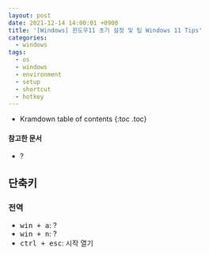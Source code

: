 ```yaml
---
layout: post
date: 2021-12-14 14:00:01 +0900
title: '[Windows] 윈도우11 초기 설정 및 팁 Windows 11 Tips'
categories:
  - windows
tags:
  - os
  - windows
  - environment
  - setup
  - shortcut
  - hotkey
---
```


* Kramdown table of contents
{:toc .toc}

#### 참고한 문서

- ?

## 단축키

### 전역

- <kbd>win + a</kbd>: ?
- <kbd>win + n</kbd>: ?
- <kbd>ctrl + esc</kbd>: 시작 열기
